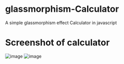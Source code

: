 # glassmorphism-Calculator
A simple glassmorphism effect Calculator in javascript
# Screenshot of calculator
![image](https://user-images.githubusercontent.com/65335438/115948193-47de8500-a4ea-11eb-961d-192594bf0084.png)
![image](https://user-images.githubusercontent.com/65335438/115948241-a146b400-a4ea-11eb-929b-d8f99d8d6dca.png)

